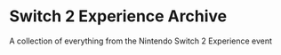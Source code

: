 # Switch 2 Experience Archive

[](https://www.nintendo.com/eu/media/images/hardware_2/nintendo_switch_18/announcement/2x1_NSwitch2_Experience_Website_2000x1000_AllLanguages_image1280w.jpg)

A collection of everything from the Nintendo Switch 2 Experience event